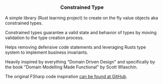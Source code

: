 <h3 align="center">Constrained Type</h3>

<p>A simple library (Rust learning project) to create on the fly value objects aka constrained types.</p>

<p>Constrained types guarantee a valid state and behavior of types by moving validation to the type creation process.</p>

<p>Helps removing defensive code statements and leveraging Rusts type system to implement business invariants.</p>

<p>Heavily inspired by everything "Domain Driven Design" and specifically by the book "Domain Modelling Made Functional" by Scott Wlaschin.</p>

<p>The original FSharp code inspiration <a href="https://github.com/swlaschin/DomainModelingMadeFunctional"> can be found at GitHub</a>.</p>
